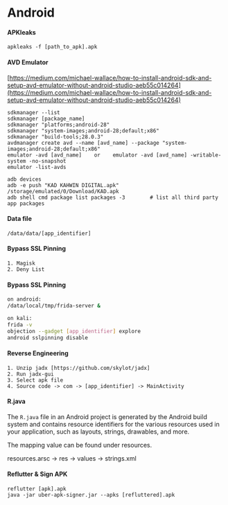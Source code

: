 # Android

#### APKleaks

```
apkleaks -f [path_to_apk].apk
```

#### AVD Emulator

[https://medium.com/michael-wallace/how-to-install-android-sdk-and-setup-avd-emulator-without-android-studio-aeb55c014264](https://medium.com/michael-wallace/how-to-install-android-sdk-and-setup-avd-emulator-without-android-studio-aeb55c014264)

```
sdkmanager --list
sdkmanager [package_name]
sdkmanager "platforms;android-28"
sdkmanager "system-images;android-28;default;x86"
sdkmanager "build-tools;28.0.3"
avdmanager create avd --name [avd_name] --package "system-images;android-28;default;x86"
emulator -avd [avd_name]    or    emulator -avd [avd_name] -writable-system -no-snapshot
emulator -list-avds

adb devices
adb -e push "KAD KAHWIN DIGITAL.apk" /storage/emulated/0/Download/KAD.apk
adb shell cmd package list packages -3        # list all third party app packages
```

#### Data file

```
/data/data/[app_identifier]
```

#### Bypass SSL Pinning

```
1. Magisk
2. Deny List
```

#### Bypass SSL Pinning

```bash
on android:
/data/local/tmp/frida-server &

on kali:
frida -v
objection --gadget [app_identifier] explore
android sslpinning disable
```

#### Reverse Engineering

```
1. Unzip jadx [https://github.com/skylot/jadx]
2. Run jadx-gui
3. Select apk file
4. Source code -> com -> [app_identifier] -> MainActivity
```

#### R.java

The `R.java` file in an Android project is generated by the Android build system and contains resource identifiers for the various resources used in your application, such as layouts, strings, drawables, and more.

The mapping value can be found under resources.

resources.arsc -> res -> values -> strings.xml

#### Reflutter & Sign APK

```
reflutter [apk].apk
java -jar uber-apk-signer.jar --apks [refluttered].apk
```
